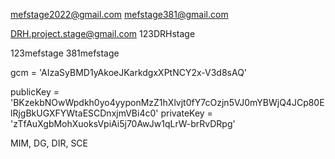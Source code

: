 <!-- Username  -->
mefstage2022@gmail.com
mefstage381@gmail.com

<!-- New Username and New password -->
DRH.project.stage@gmail.com
123DRHstage


<!-- password -->
123mefstage
381mefstage

<!-- Google ApiKey -->
gcm = 'AIzaSyBMD1yAkoeJKarkdgxXPtNCY2x-V3d8sAQ'

<!-- Web push public,private key -->
publicKey = 'BKzekbNOwWpdkh0yo4yyponMzZ1hXlvjt0fY7cOzjn5VJ0mYBWjQ4JCp80ElRjgBkUGXFYWtaESCDnxjmVBi4c0'
privateKey = 'zTfAuXgbMohXuoksVpiAi5j70AwJw1qLrW-brRvDRpg'

<!-- Utilisateur de l'application -->
MIM, DG, DIR, SCE
<!-- 
    t_structure where niveau 
        sois 
 -->